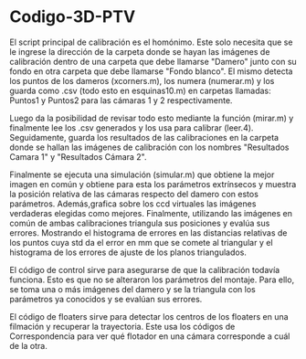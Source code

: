 # Codigo-3D-PTV
El script principal de calibración es el homónimo. Este solo necesita que se le ingrese la dirección de la carpeta
donde se hayan las imágenes de calibración dentro de una carpeta que debe llamarse "Damero" junto con su fondo en
otra carpeta que debe llamarse "Fondo blanco". El mismo detecta los puntos de los dameros (xcorners.m),
los numera (numerar.m) y los guarda como .csv (todo esto en esquinas10.m) en carpetas llamadas: Puntos1 y Puntos2 
para las cámaras 1 y 2 respectivamente. 

Luego da la posibilidad de revisar todo esto mediante la función (mirar.m)
y finalmente lee los .csv generados y los usa para calibrar (leer.4). Seguidamente, guarda los resultados de las 
calibraciones en la carpeta donde se hallan las imágenes de calibración con los nombres "Resultados Camara 1" y 
"Resultados Cámara 2". 

Finalmente se ejecuta una simulación (simular.m) que obtiene la mejor imagen en común y
obtiene para esta los parámetros extrínsecos y muestra la posición relativa de las cámaras respecto del damero con
estos parámetros. Además,grafica sobre los ccd virtuales las imágenes verdaderas elegidas como mejores. Finalmente,
utilizando las imágenes en común de ambas calibraciones triangula sus posiciones y evalúa sus errores. Mostrando
el histograma de errores en las distancias relativas de los puntos cuya std da el error en mm que se comete al
triangular y el histograma de los errores de ajuste de los planos triangulados.

El código de control sirve para asegurarse de que la calibración todavía funciona. Esto es que no se alteraron los
parámetros del montaje. Para ello, se toma una o más imágenes del damero y se la triangula con los parámetros ya
conocidos y se evalúan sus errores.
 
 El código de floaters sirve para detectar los centros de los floaters en una filmación y recuperar la trayectoria.
 Este usa los códigos de Correspondencia para ver qué flotador en una cámara corresponde a cuál de la otra.
 
